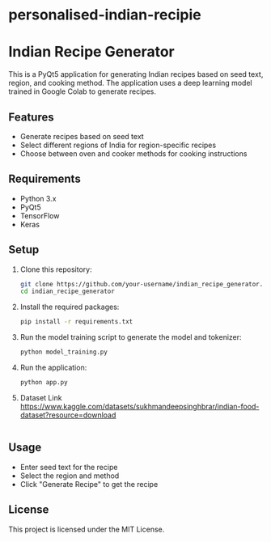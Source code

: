 # personalised-indian-recipie
# Indian Recipe Generator

This is a PyQt5 application for generating Indian recipes based on seed text, region, and cooking method. The application uses a deep learning model trained in Google Colab to generate recipes.

## Features

- Generate recipes based on seed text
- Select different regions of India for region-specific recipes
- Choose between oven and cooker methods for cooking instructions

## Requirements

- Python 3.x
- PyQt5
- TensorFlow
- Keras

## Setup

1. Clone this repository:
    ```bash
    git clone https://github.com/your-username/indian_recipe_generator.git
    cd indian_recipe_generator
    ```

2. Install the required packages:
    ```bash
    pip install -r requirements.txt
    ```

3. Run the model training script to generate the model and tokenizer:
    ```bash
    python model_training.py
    ```

4. Run the application:
    ```bash
    python app.py

5. Dataset Link
   https://www.kaggle.com/datasets/sukhmandeepsinghbrar/indian-food-dataset?resource=download
    ```

## Usage

- Enter seed text for the recipe
- Select the region and method
- Click "Generate Recipe" to get the recipe

## License

This project is licensed under the MIT License.
